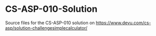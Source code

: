 # CS-ASP-010-Solution
Source files for the CS-ASP-010 solution on https://www.devu.com/cs-asp/solution-challengesimplecalculator/
